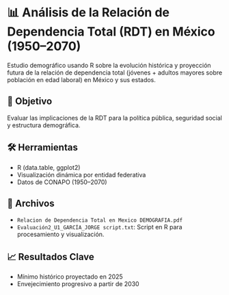 # 📊 Análisis de la Relación de Dependencia Total (RDT) en México (1950–2070)

Estudio demográfico usando R sobre la evolución histórica y proyección futura de la relación de dependencia total (jóvenes + adultos mayores sobre población en edad laboral) en México y sus estados.

## 📌 Objetivo
Evaluar las implicaciones de la RDT para la política pública, seguridad social y estructura demográfica.

## 🛠 Herramientas
- R (data.table, ggplot2)
- Visualización dinámica por entidad federativa
- Datos de CONAPO (1950–2070)

## 📎 Archivos
- `Relacion de Dependencia Total en Mexico DEMOGRAFIA.pdf`
- `Evaluación2_U1_GARCÍA_JORGE script.txt`: Script en R para procesamiento y visualización.

## 📈 Resultados Clave
- Mínimo histórico proyectado en 2025
- Envejecimiento progresivo a partir de 2030
